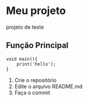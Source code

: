 # Meu projeto
projeto de teste
## Função Principal 
```
void main(){
    print('hello');
}
```
1. Crie o repositório
1. Edite o arquivo README.md
1. Faça o commit
